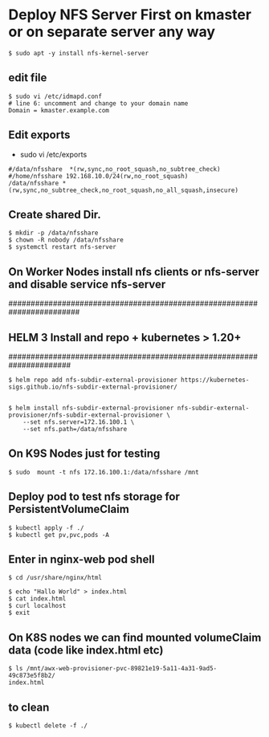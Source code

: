 # Deploy NFS Server First on kmaster or on separate server any way

```
$ sudo apt -y install nfs-kernel-server
```
## edit file
```
$ sudo vi /etc/idmapd.conf
# line 6: uncomment and change to your domain name
Domain = kmaster.example.com
```

## Edit exports
- sudo vi /etc/exports

```
#/data/nfsshare  *(rw,sync,no_root_squash,no_subtree_check)
#/home/nfsshare 192.168.10.0/24(rw,no_root_squash)
/data/nfsshare *(rw,sync,no_subtree_check,no_root_squash,no_all_squash,insecure)
```

## Create shared Dir.

```
$ mkdir -p /data/nfsshare
$ chown -R nobody /data/nfsshare
$ systemctl restart nfs-server
```

## On Worker Nodes install nfs clients or nfs-server and disable service nfs-server

########################################################################
##  HELM 3 Install and repo + kubernetes > 1.20+
######################################################################

```
$ helm repo add nfs-subdir-external-provisioner https://kubernetes-sigs.github.io/nfs-subdir-external-provisioner/


$ helm install nfs-subdir-external-provisioner nfs-subdir-external-provisioner/nfs-subdir-external-provisioner \
    --set nfs.server=172.16.100.1 \
    --set nfs.path=/data/nfsshare
```

## On K9S Nodes just for testing
```
$ sudo  mount -t nfs 172.16.100.1:/data/nfsshare /mnt
```

## Deploy pod to test nfs storage for PersistentVolumeClaim
```
$ kubectl apply -f ./
$ kubectl get pv,pvc,pods -A
```

## Enter in nginx-web pod shell
```
$ cd /usr/share/nginx/html
    
$ echo "Hallo World" > index.html
$ cat index.html 
$ curl localhost
$ exit
```
## On K8S nodes we can find mounted volumeClaim data (code like index.html etc)
```
$ ls /mnt/awx-web-provisioner-pvc-89821e19-5a11-4a31-9ad5-49c873e5f8b2/
index.html
```

## to clean 
```
$ kubectl delete -f ./
```
